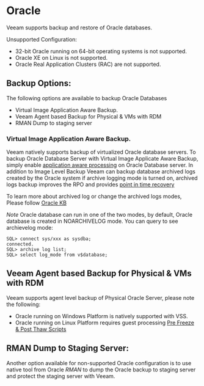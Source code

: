 # Oracle 

Veeam supports backup and restore of Oracle databases.

Unsupported Configuration:
-	32-bit Oracle running on 64-bit operating systems is not supported.
-	Oracle XE on Linux is not supported.
-	Oracle Real Application Clusters (RAC) are not supported.

## Backup Options:
The following options are available to backup Oracle Databases
-	Virtual Image Application Aware Backup.
-	Veeam Agent based Backup for Physical & VMs with RDM
-	RMAN Dump to staging server

### Virtual Image Application Aware Backup.
Veeam natively supports backup of virtualized Oracle database servers.
To backup Oracle Database Server with Virtual Image Applicate Aware Backup, simply enable [application aware processing]( https://helpcenter.veeam.com/docs/backup/vsphere/application_aware_processing.html?ver=95) on Oracle Database server. In addition to Image Level Backup Veeam can backup database archived logs created by the Oracle system if archive logging mode is turned on, archived logs backup improves the RPO and provides [point in time recovery]( https://helpcenter.veeam.com/docs/backup/explorers/veo_rest_scenario_2_pt_time.html?ver=95) 

To learn more about archived log or change the archived logs modes, Please follow [Oracle KB]( https://docs.oracle.com/cd/B19306_01/server.102/b14231/archredo.htm#i1006184) 

*Note*
Oracle database can run in one of the two modes, by default, Oracle database is created in NOARCHIVELOG mode. You can query to see archievelog mode:
```
SQL> connect sys/xxx as sysdba;
connected.
SQL> archive log list;
SQL> select log_mode from v$database;
```
## Veeam Agent based Backup for Physical & VMs with RDM
Veeam supports agent level backup of Physical Oracle Server, please note the following:
-	Oracle running on Windows Platform is natively supported with VSS.
-	Oracle running on Linux Platform requires guest processing [Pre Freeze & Post Thaw Scripts]( https://helpcenter.veeam.com/docs/backup/vsphere/pre_post_scripts.html?ver=95) 
## RMAN Dump to Staging Server:
Another option available for non-supported Oracle configuration is to use native tool from Oracle *RMAN* to dump the Oracle backup to staging server and protect the staging server with Veeam.
